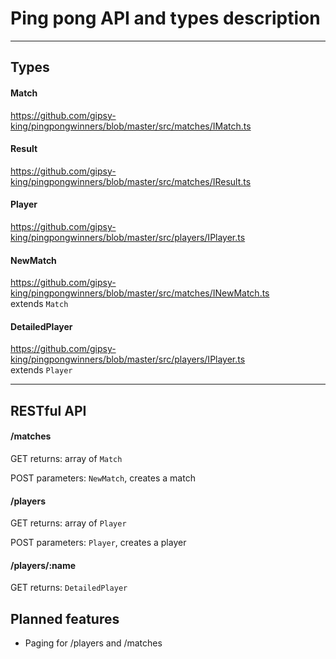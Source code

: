 # Ping pong API and types description

---

## Types
#### Match
https://github.com/gipsy-king/pingpongwinners/blob/master/src/matches/IMatch.ts

#### Result
https://github.com/gipsy-king/pingpongwinners/blob/master/src/matches/IResult.ts

#### Player
https://github.com/gipsy-king/pingpongwinners/blob/master/src/players/IPlayer.ts

#### NewMatch
https://github.com/gipsy-king/pingpongwinners/blob/master/src/matches/INewMatch.ts  
extends `Match`

#### DetailedPlayer
https://github.com/gipsy-king/pingpongwinners/blob/master/src/players/IPlayer.ts  
extends `Player`

---

## RESTful API

#### /matches
GET returns: array of `Match`

POST parameters: `NewMatch`, creates a match

#### /players
GET returns: array of `Player`

POST parameters: `Player`, creates a player

#### /players/:name
GET returns: `DetailedPlayer`

## Planned features

* Paging for /players and /matches